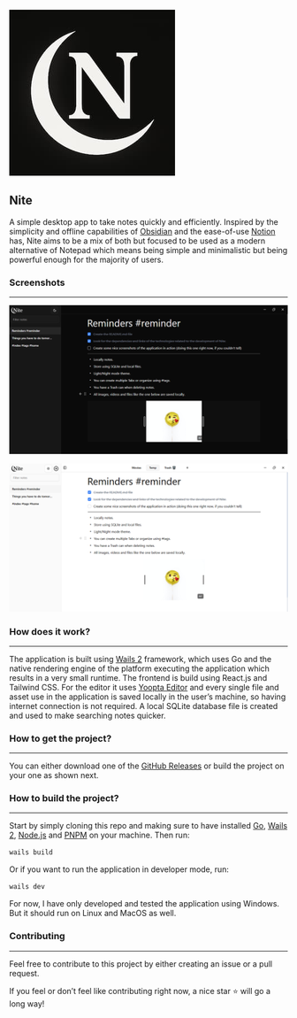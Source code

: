 ![logo.jpg](screenshots/logo.jpg)

## Nite

A simple desktop app to take notes quickly and efficiently. Inspired by the simplicity and offline capabilities of [Obsidian](https://obsidian.md/) and the ease-of-use [Notion](https://www.notion.com/) has, Nite aims to be a mix of both but focused to be used as a modern alternative of Notepad which means being simple and minimalistic but being powerful enough for the majority of users.

### Screenshots

---

![image.png](screenshots/dark.png)

![image.png](screenshots/light.png)

### How does it work?

---

The application is built using [Wails 2](https://wails.io/) framework, which uses Go and the native rendering engine of the platform executing the application which results in a very small runtime. The frontend is build using React.js and Tailwind CSS. For the editor it uses [Yoopta Editor](https://yoopta.dev/) and every single file and asset use in the application is saved locally in the user’s machine, so having internet connection is not required. A local SQLite database file is created and used to make searching notes quicker.

### How to get the project?

---

You can either download one of the [GitHub Releases](https://github.com/Gregor-VM/Nite/releases) or build the project on your one as shown next.

### How to build the project?

---

Start by simply cloning this repo and making sure to have installed [Go](https://go.dev/dl/), [Wails 2](https://wails.io/), [Node.js](https://nodejs.org/en/download) and [PNPM](https://pnpm.io/installation) on your machine. Then run:

```bash
wails build
```

Or if you want to run the application in developer mode, run:

```bash
wails dev
```

For now, I have only developed and tested the application using Windows. But it should run on Linux and MacOS as well.

### Contributing

---

Feel free to contribute to this project by either creating an issue or a pull request.

If you feel or don’t feel like contributing right now, a nice star ⭐ will go a long way!
